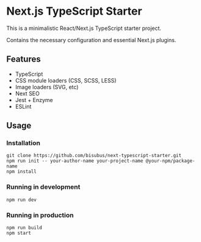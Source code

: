 # Next.js TypeScript Starter

This is a minimalistic React/Next.js TypeScript starter project.

Contains the necessary configuration and essential Next.js plugins.

## Features

- TypeScript
- CSS module loaders (CSS, SCSS, LESS)
- Image loaders (SVG, etc) 
- Next SEO
- Jest + Enzyme
- ESLint

## Usage

### Installation

    git clone https://github.com/bisubus/next-typescript-starter.git
    npm run init -- your-author-name your-project-name @your-npm/package-name
    npm install

### Running in development

    npm run dev

### Running in production

    npm run build
    npm start

